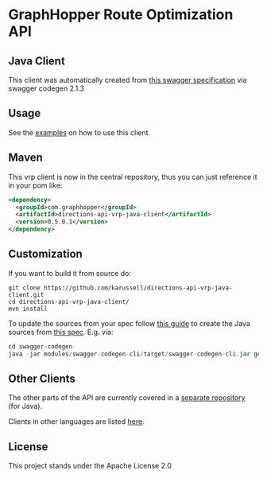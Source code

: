 # GraphHopper Route Optimization API

## Java Client

This client was automatically created from [this swagger specification](https://graphhopper.com/api/1/vrp/swagger.json)
via swagger codegen 2.1.3

## Usage

See the [examples](https://github.com/karussell/directions-api-vrp-java-client/tree/master/src/main/java/com/graphhopper/api/vrp/example) on how to use this client.

## Maven
This vrp client is now in the central repository, thus you can just reference it in your pom like:

```xml
<dependency>
  <groupId>com.graphhopper</groupId>
  <artifactId>directions-api-vrp-java-client</artifactId>
  <version>0.5.0.1</version>
</dependency>
```

## Customization

If you want to build it from source do:
```
git clone https://github.com/karussell/directions-api-vrp-java-client.git
cd directions-api-vrp-java-client/
mvn install
```

To update the sources from your spec follow [this guide](https://github.com/swagger-api/swagger-codegen) to create the Java 
sources from [this spec](https://graphhopper.com/api/1/vrp/swagger.json). E.g. via:
```java
cd swagger-codegen
java -jar modules/swagger-codegen-cli/target/swagger-codegen-cli.jar generate -i https://graphhopper.com/api/1/vrp/swagger.json -l java -o ../vrp-client
```


## Other Clients

The other parts of the API are currently covered in a [separate repository](https://github.com/graphhopper/directions-api-java-client) (for Java). 

Clients in other languages are listed [here](https://github.com/graphhopper/directions-api/blob/master/README.md#api-clients-and-examples).

## License

This project stands under the Apache License 2.0

